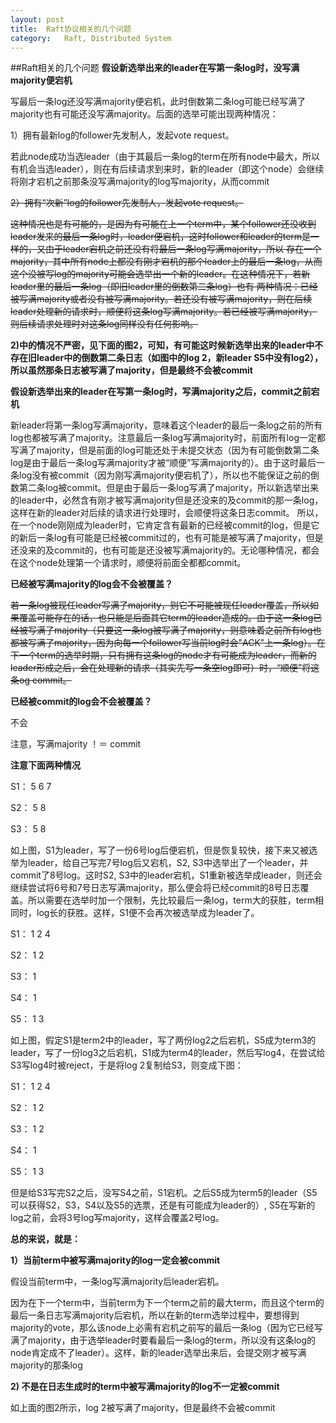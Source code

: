 ```yaml
---
layout: post
title:	Raft协议相关的几个问题
category:	Raft, Distributed System
---
```

##Raft相关的几个问题
**假设新选举出来的leader在写第一条log时，没写满majority便宕机**

写最后一条log还没写满majority便宕机，此时倒数第二条log可能已经写满了majority也有可能还没写满majority。后面的选举可能出现两种情况：


1）拥有最新log的follower先发制人，发起vote request。

   若此node成功当选leader（由于其最后一条log的term在所有node中最大，所以有机会当选leader），则在有后续请求到来时，新的leader（即这个node）会继续将刚才宕机之前那条没写满majority的log写majority，从而commit

<strike>2）拥有“次新”log的follower先发制人，发起vote request。

   这种情况也是有可能的，是因为有可能在上一个term中，某个follower还没收到leader发来的最后一条log时，leader便宕机，这时follower和leader的term是一样的，又由于leader宕机之前还没有将最后一条log写满majority，所以
   存在一个majority，其中所有node上都没有刚才宕机的那个leader上的最后一条log，从而这个没被写log的majority可能会选举出一个新的leader。在这种情况下，若新leader里的最后一条log（即旧leader里的倒数第二条log）也有
   两种情况：已经被写满majority或者没有被写满majority。若还没有被写满majority，则在后续leader处理新的请求时，顺便将这条log写满majority。若已经被写满majority，则后续请求处理时对这条log同样没有任何影响。</strike>

**2)中的情况不严密，见下面的图2，可知，有可能这时候新选举出来的leader中不存在旧leader中的倒数第二条日志（如图中的log 2，新leader S5中没有log2），所以虽然那条日志被写满了majority，但是最终不会被commit**


**假设新选举出来的leader在写第一条log时，写满majority之后，commit之前宕机**

新leader将第一条log写满majority，意味着这个leader的最后一条log之前的所有log也都被写满了majority。注意最后一条log写满majority时，前面所有log一定都写满了majority，但是前面的log可能还处于未提交状态（因为有可能倒数第二条log是由于最后一条log写满majority才被“顺便”写满majority的）。由于这时最后一条log没有被commit（因为刚写满majority便宕机了），所以也不能保证之前的倒数第二条log被commit。但是由于最后一条log写满了majority，所以新选举出来的leader中，必然含有刚才被写满majority但是还没来的及commit的那一条log，这样在新的leader对后续的请求进行处理时，会顺便将这条日志commit。
所以，在一个node刚刚成为leader时，它肯定含有最新的已经被commit的log，但是它的新后一条log有可能是已经被commit过的，也有可能是被写满了majority，但是还没来的及commit的，也有可能是还没被写满majority的。无论哪种情况，都会在这个node处理第一个请求时，顺便将前面全都都commit。




**已经被写满majority的log会不会被覆盖？**

<strike>若一条log被现任leader写满了majority，则它不可能被现任leader覆盖，所以如果覆盖可能存在的话，也只能是后面其它term的leader造成的。由于这一条log已经被写满了majority（只要这一条log被写满了majority，则意味着之前所有log也都被写满了majority，因为向每一个follower写当前log时会"ACK"上一条log）。在下一个term的选举时期，只有拥有这条log的node才有可能成为leader，而新的leader形成之后，会在处理新的请求（其实先写一条空log即可）时，“顺便”将这条og commit。</strike>

**已经被commit的log会不会被覆盖？**

不会

注意，写满majority ！＝ commit

**注意下面两种情况**

S1：     5     6     7

S2：     5     8

S3：     5     8

如上图，S1为leader，写了一份6号log后便宕机，但是恢复较快，接下来又被选举为leader，给自己写完7号log后又宕机，S2, S3中选举出了一个leader，并commit了8号log。这时S2, S3中的leader宕机，S1重新被选举成leader，则还会继续尝试将6号和7号日志写满majority，那么便会将已经commit的8号日志覆盖。所以需要在选举时加一个限制，先比较最后一条log，term大的获胜，term相同时，log长的获胜。这样，S1便不会再次被选举成为leader了。


S1：     1     2     4

S2：     1     2

S3：     1

S4：     1

S5：     1     3

如上图，假定S1是term2中的leader，写了两份log2之后宕机，S5成为term3的leader，写了一份log3之后宕机，S1成为term4的leader，然后写log4，在尝试给S3写log4时被reject，于是将log 2复制给S3，则变成下图：

S1：     1     2     4

S2：     1     2

S3：     1     2

S4：     1

S5：     1     3

但是给S3写完S2之后，没写S4之前，S1宕机。之后S5成为term5的leader（S5可以获得S2，S3，S4以及S5的选票，还是有可能成为leader的）, S5在写新的log之前，会将3号log写majority，这样会覆盖2号log。

**总的来说，就是：**

**1）当前term中被写满majority的log一定会被commit**

   假设当前term中，一条log写满majority后leader宕机。

   因为在下一个term中，当前term为下一个term之前的最大term，而且这个term的最后一条日志写满majority后宕机，所以在新的term选举过程中，要想得到majority的vote，那么该node上必需有宕机之前写的最后一条log（因为它已经写满了majority，由于选举leader时要看最后一条log的term，所以没有这条log的node肯定成不了leader）。这样，新的leader选举出来后，会提交刚才被写满majority的那条log


**2) 不是在日志生成时的term中被写满majority的log不一定被commit**
   
   如上面的图2所示，log 2被写满了majority，但是最终不会被commit


